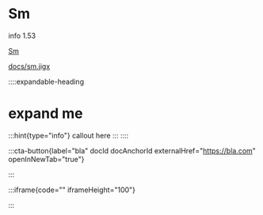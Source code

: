 # Sm

info 1.53

[Sm]()&#x20;

[docs/sm.jigx](./sm.jigx)&#x20;

::::expandable-heading
# expand me

:::hint{type="info"}
callout here
:::
::::

:::cta-button{label="bla" docId docAnchorId externalHref="https://bla.com" openInNewTab="true"}

:::

:::iframe{code="<!-- <p>paste iframe code here</p> -->" iframeHeight="100"}

:::


